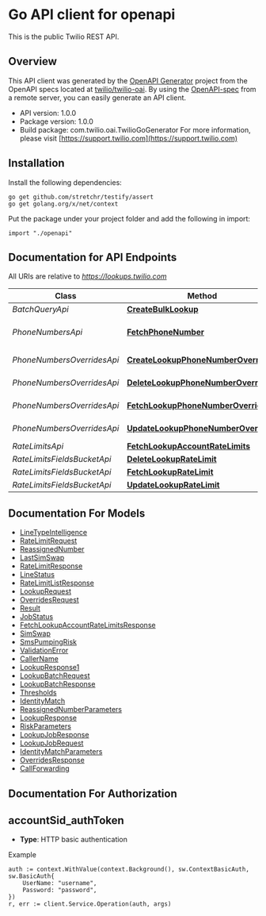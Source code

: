 # Go API client for openapi

This is the public Twilio REST API.

## Overview
This API client was generated by the [OpenAPI Generator](https://openapi-generator.tech) project from the OpenAPI specs located at [twilio/twilio-oai](https://github.com/twilio/twilio-oai/tree/main/spec).  By using the [OpenAPI-spec](https://www.openapis.org/) from a remote server, you can easily generate an API client.

- API version: 1.0.0
- Package version: 1.0.0
- Build package: com.twilio.oai.TwilioGoGenerator
For more information, please visit [https://support.twilio.com](https://support.twilio.com)

## Installation

Install the following dependencies:

```shell
go get github.com/stretchr/testify/assert
go get golang.org/x/net/context
```

Put the package under your project folder and add the following in import:

```golang
import "./openapi"
```

## Documentation for API Endpoints

All URIs are relative to *https://lookups.twilio.com*

Class | Method | HTTP request | Description
------------ | ------------- | ------------- | -------------
*BatchQueryApi* | [**CreateBulkLookup**](docs/BatchQueryApi.md#createbulklookup) | **Post** /v2/batch/query | In Request Bulk
*PhoneNumbersApi* | [**FetchPhoneNumber**](docs/PhoneNumbersApi.md#fetchphonenumber) | **Get** /v2/PhoneNumbers/{PhoneNumber} | Full API documentation: https://www.twilio.com/docs/lookup/v2-api
*PhoneNumbersOverridesApi* | [**CreateLookupPhoneNumberOverrides**](docs/PhoneNumbersOverridesApi.md#createlookupphonenumberoverrides) | **Post** /v2/PhoneNumbers/{PhoneNumber}/Overrides/{Field} | Create Override for a Phone Number for a specific field
*PhoneNumbersOverridesApi* | [**DeleteLookupPhoneNumberOverrides**](docs/PhoneNumbersOverridesApi.md#deletelookupphonenumberoverrides) | **Delete** /v2/PhoneNumbers/{PhoneNumber}/Overrides/{Field} | Delete an Override for a Phone Number for a specific field
*PhoneNumbersOverridesApi* | [**FetchLookupPhoneNumberOverrides**](docs/PhoneNumbersOverridesApi.md#fetchlookupphonenumberoverrides) | **Get** /v2/PhoneNumbers/{PhoneNumber}/Overrides/{Field} | Get Overrides for a Phone Number for a specific field.
*PhoneNumbersOverridesApi* | [**UpdateLookupPhoneNumberOverrides**](docs/PhoneNumbersOverridesApi.md#updatelookupphonenumberoverrides) | **Put** /v2/PhoneNumbers/{PhoneNumber}/Overrides/{Field} | Update Override for a Phone Number for a specific field
*RateLimitsApi* | [**FetchLookupAccountRateLimits**](docs/RateLimitsApi.md#fetchlookupaccountratelimits) | **Get** /v2/RateLimits | Get account rate limits
*RateLimitsFieldsBucketApi* | [**DeleteLookupRateLimit**](docs/RateLimitsFieldsBucketApi.md#deletelookupratelimit) | **Delete** /v2/RateLimits/Fields/{Field}/Bucket/{Bucket} | Delete rate limit
*RateLimitsFieldsBucketApi* | [**FetchLookupRateLimit**](docs/RateLimitsFieldsBucketApi.md#fetchlookupratelimit) | **Get** /v2/RateLimits/Fields/{Field}/Bucket/{Bucket} | Get rate limit
*RateLimitsFieldsBucketApi* | [**UpdateLookupRateLimit**](docs/RateLimitsFieldsBucketApi.md#updatelookupratelimit) | **Put** /v2/RateLimits/Fields/{Field}/Bucket/{Bucket} | Upsert rate limit


## Documentation For Models

 - [LineTypeIntelligence](docs/LineTypeIntelligence.md)
 - [RateLimitRequest](docs/RateLimitRequest.md)
 - [ReassignedNumber](docs/ReassignedNumber.md)
 - [LastSimSwap](docs/LastSimSwap.md)
 - [RateLimitResponse](docs/RateLimitResponse.md)
 - [LineStatus](docs/LineStatus.md)
 - [RateLimitListResponse](docs/RateLimitListResponse.md)
 - [LookupRequest](docs/LookupRequest.md)
 - [OverridesRequest](docs/OverridesRequest.md)
 - [Result](docs/Result.md)
 - [JobStatus](docs/JobStatus.md)
 - [FetchLookupAccountRateLimitsResponse](docs/FetchLookupAccountRateLimitsResponse.md)
 - [SimSwap](docs/SimSwap.md)
 - [SmsPumpingRisk](docs/SmsPumpingRisk.md)
 - [ValidationError](docs/ValidationError.md)
 - [CallerName](docs/CallerName.md)
 - [LookupResponse1](docs/LookupResponse1.md)
 - [LookupBatchRequest](docs/LookupBatchRequest.md)
 - [LookupBatchResponse](docs/LookupBatchResponse.md)
 - [Thresholds](docs/Thresholds.md)
 - [IdentityMatch](docs/IdentityMatch.md)
 - [ReassignedNumberParameters](docs/ReassignedNumberParameters.md)
 - [LookupResponse](docs/LookupResponse.md)
 - [RiskParameters](docs/RiskParameters.md)
 - [LookupJobResponse](docs/LookupJobResponse.md)
 - [LookupJobRequest](docs/LookupJobRequest.md)
 - [IdentityMatchParameters](docs/IdentityMatchParameters.md)
 - [OverridesResponse](docs/OverridesResponse.md)
 - [CallForwarding](docs/CallForwarding.md)


## Documentation For Authorization



## accountSid_authToken

- **Type**: HTTP basic authentication

Example

```golang
auth := context.WithValue(context.Background(), sw.ContextBasicAuth, sw.BasicAuth{
    UserName: "username",
    Password: "password",
})
r, err := client.Service.Operation(auth, args)
```

